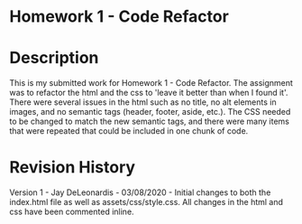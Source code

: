 # Homework 1 - Code Refactor

# Description
This is my submitted work for Homework 1 - Code Refactor.  The assignment was to refactor the html and the css to 'leave it better than when I found it'.  There were several issues in the html such as no title, no alt elements in images, and no semantic tags (header, footer, aside, etc.).  The CSS needed to be changed to match the new semantic tags, and there were many items that were repeated that could be included in one chunk of code.

# Revision History
Version 1 - Jay DeLeonardis - 03/08/2020 - Initial changes to both the index.html file as well as assets/css/style.css.  All changes in the html and css have been commented inline.